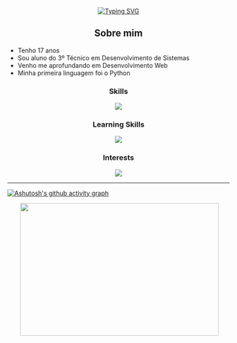<!--APRESENTAÇÃO-->

<div align='center'>
    <a href="https://git.io/typing-svg">
        <img align='center' src="https://readme-typing-svg.demolab.com?font=Fira+Code&pause=1000&color=44F700&background=000000&center=true&vCenter=true&width=435&lines=Ol%C3%A1%2C+eu+sou+o+Lucas++%3A)" alt="Typing SVG" />
    </a>
</div>

<h2 align='center'>Sobre mim</h2>

<ul>
   <li>Tenho 17 anos</li>
   <li>
     Sou aluno do 3º Técnico em Desenvolvimento de Sistemas         
</li>
   <li>
     Venho me aprofundando em Desenvolvimento Web
   </li>
   <li>Minha primeira linguagem foi o Python </li>
   
</ul



---

<div align="center">

<h3 >Skills</h3>

<p align="center">
  <a href="https://skillicons.dev">
    <img src="https://skillicons.dev/icons?i=js,html,css,nodejs,express,sequelize,mysql" />
  </a>
</p>

<h3>Learning Skills</h3>
<p align="center">
  <a href="https://skillicons.dev">
    <img src="https://skillicons.dev/icons?i=git,firebase,typescript,react" />
  </a>
</p>

<h3>Interests</h3>
<p align="center">
  <a href="https://skillicons.dev">
    <img src="https://skillicons.dev/icons?i=adonis,graphql,mongodb,aws" />
  </a>
</p>

</div>
<!--===================================================================-->

---



[![Ashutosh's github activity graph](https://github-readme-activity-graph.vercel.app/graph?username=Luscakkkj&theme=github-compact)](https://github.com/ashutosh00710/github-readme-activity-graph)

<div align="center">

<img src="https://github-readme-stats.vercel.app/api?username=Luscakkkj&show_icons=true&theme=merko&bg_color=040a00" alt="">

<img width="450px" height="300px" src="https://github-readme-stats.vercel.app/api/top-langs/?username=Luscakkkj&layout=compact&hide_border=true&title_color=86d921&text_color=87edb0&bg_color=040a00&hide_progress=false"/>

</div>
